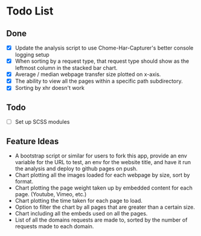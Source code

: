 # Todo List

## Done

- [x] Update the analysis script to use Chome-Har-Capturer's better console logging setup
- [x] When sorting by a request type, that request type should show as the leftmost column in the stacked bar chart.
- [x] Average / median webpage transfer size plotted on x-axis.
- [x] The ability to view all the pages within a specific path subdirectory.
- [x] Sorting by xhr doesn't work

## Todo

- [ ] Set up SCSS modules

## Feature Ideas

- A bootstrap script or similar for users to fork this app, provide an env variable for the URL to test, an env for the website title, and have it run the analysis and deploy to github pages on push.
- Chart plotting all the images loaded for each webpage by size, sort by format.
- Chart plotting the page weight taken up by embedded content for each page. (Youtube, Vimeo, etc.)
- Chart plotting the time taken for each page to load.
- Option to filter the chart by all pages that are greater than a certain size.
- Chart including all the embeds used on all the pages.
- List of all the domains requests are made to, sorted by the number of requests made to each domain.
